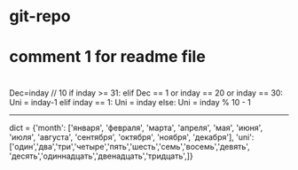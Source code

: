 # git-repo
# comment 1 for readme file
#
Dec=inday // 10
if inday >= 31:
elif Dec == 1 or inday == 20 or inday == 30:
Uni = inday-1
 elif inday == 1:
Uni = inday
else:
Uni = inday % 10 - 1

****
dict = {'month': ['января', 'февраля', 'марта', 'апреля', 'мая', 'июня', 'июля', 'августа', 'сентября', 'октября', 'ноября', 'декабря'], 'uni': ['один','два','три','четыре','пять','шесть','семь','восемь','девять', 'десять','одиннадцать','двенадцать','тридцать',]}
